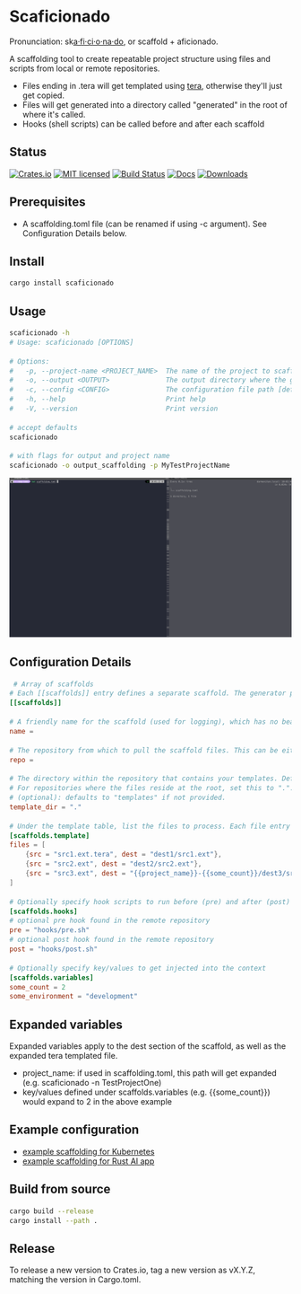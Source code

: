 # Scaficionado

Pronunciation: sk[a·fi·ci·o·na·do](https://www.oxfordlearnersdictionaries.com/us/definition/english/aficionado), or scaffold + aficionado.

A scaffolding tool to create repeatable project structure using files and scripts from local or remote repositories.

- Files ending in .tera will get templated using [tera](https://keats.github.io/tera/), otherwise they'll just get copied.
- Files will get generated into a directory called "generated" in the root of where it's called.
- Hooks (shell scripts) can be called before and after each scaffold

## Status

[![Crates.io][crates-badge]][crates-url]
[![MIT licensed][mit-badge]][mit-url]
[![Build Status][actions-badge]][actions-url]
[![Docs][docsrs-badge]][docsrs-url]
[![Downloads][downloads-badge]][downloads-url]


[crates-badge]: https://img.shields.io/crates/v/scaficionado.svg
[crates-url]: https://crates.io/crates/scaficionado
[mit-badge]: https://img.shields.io/badge/license-MIT-blue.svg
[mit-url]: https://github.com/hortonew/scaficionado/blob/main/LICENSE
[actions-badge]: https://github.com/hortonew/scaficionado/actions/workflows/release.yml/badge.svg
[actions-url]: https://github.com/hortonew/scaficionado/actions
[docsrs-badge]: https://docs.rs/scaficionado/badge.svg
[docsrs-url]: https://docs.rs/scaficionado/latest/scaficionado/
[downloads-badge]: https://img.shields.io/crates/d/scaficionado.svg
[downloads-url]: https://crates.io/crates/scaficionado

## Prerequisites

- A scaffolding.toml file (can be renamed if using -c argument).  See Configuration Details below.

## Install

```sh
cargo install scaficionado
```

## Usage

```sh
scaficionado -h
# Usage: scaficionado [OPTIONS]

# Options:
#   -p, --project-name <PROJECT_NAME>  The name of the project to scaffold [default: MyExampleProject]
#   -o, --output <OUTPUT>              The output directory where the generated files will be placed [default: generated]
#   -c, --config <CONFIG>              The configuration file path [default: scaffolding.toml]
#   -h, --help                         Print help
#   -V, --version                      Print version

# accept defaults
scaficionado

# with flags for output and project name
scaficionado -o output_scaffolding -p MyTestProjectName
```

![Scaficionado](/images/scaficionado.gif)

## Configuration Details

```toml
 # Array of scaffolds
# Each [[scaffolds]] entry defines a separate scaffold. The generator processes each scaffold in order.
[[scaffolds]]

# A friendly name for the scaffold (used for logging), which has no bearing on the configuration
name = 

# The repository from which to pull the scaffold files. This can be either a local path (e.g. ../example-1) or a remote Git URL.
repo =

# The directory within the repository that contains your templates. Defaults to "templates" if not provided.
# For repositories where the files reside at the root, set this to ".".
# (optional): defaults to "templates" if not provided.
template_dir = "."

# Under the template table, list the files to process. Each file entry has a src and dest, and dest paths can use the {{project_name}} variable.
[scaffolds.template]
files = [
    {src = "src1.ext.tera", dest = "dest1/src1.ext"},
    {src = "src2.ext", dest = "dest2/src2.ext"},
    {src = "src3.ext", dest = "{{project_name}}-{{some_count}}/dest3/src3.ext"},
]

# Optionally specify hook scripts to run before (pre) and after (post) template rendering. These paths are relative to the repository root.
[scaffolds.hooks]
# optional pre hook found in the remote repository
pre = "hooks/pre.sh"
# optional post hook found in the remote repository
post = "hooks/post.sh"

# Optionally specify key/values to get injected into the context
[scaffolds.variables]
some_count = 2
some_environment = "development"
```

## Expanded variables

Expanded variables apply to the dest section of the scaffold, as well as the expanded tera templated file.

- project_name: if used in scaffolding.toml, this path will get expanded (e.g. scaficionado -n TestProjectOne)
- key/values defined under scaffolds.variables (e.g. {{some_count}}) would expand to 2 in the above example

## Example configuration

- [example scaffolding for Kubernetes](examples/scaffolding.toml)
- [example scaffolding for Rust AI app](examples/scaffolding-rust-ai.toml)

## Build from source

```sh
cargo build --release
cargo install --path .
```

## Release

To release a new version to Crates.io, tag a new version as vX.Y.Z, matching the version in Cargo.toml.
